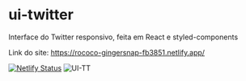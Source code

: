 # ui-twitter
Interface do Twitter responsivo, feita em React e styled-components

Link do site: https://rococo-gingersnap-fb3851.netlify.app/

[![Netlify Status](https://api.netlify.com/api/v1/badges/2d682c90-70bb-45cd-82f7-e4d3f04f1f94/deploy-status)](https://app.netlify.com/sites/marvelous-wisp-1b8255/deploys)
![UI-TT](https://user-images.githubusercontent.com/85517774/161130064-ed431a81-fabe-42eb-97dd-f36fdabb3ef4.png)

